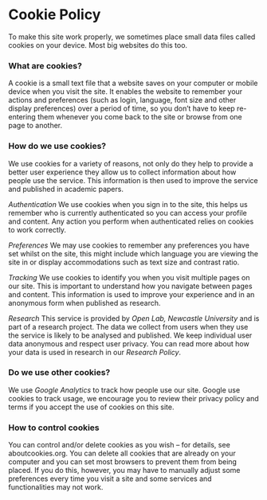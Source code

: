 # Cookie Policy
To make this site work properly, we sometimes place small data files called cookies on your device. Most big websites do this too.

### What are cookies?
A cookie is a small text file that a website saves on your computer or mobile device when you visit the site. It enables the website to remember your actions and preferences (such as login, language, font size and other display preferences) over a period of time, so you don’t have to keep re-entering them whenever you come back to the site or browse from one page to another. 

### How do we use cookies?
We use cookies for a variety of reasons, not only do they help to provide a better user experience they allow us to collect information about how people use the service. This information is then used to improve the service and published in academic papers.

*Authentication*
We use cookies when you sign in to the site, this helps us remember who is currently authenticated so you can access your profile and content. Any action you perform when authenticated relies on cookies to work correctly.

*Preferences*
We may use cookies to remember any preferences you have set whilst on the site, this might include which language you are viewing the site in or display accommodations such as text size and contrast ratio.

*Tracking*
We use cookies to identify you when you visit multiple pages on our site. This is important to understand how you navigate between pages and content. This information is used to improve your experience and in an anonymous form when published as research.

*Research*
This service is provided by *Open Lab, Newcastle University* and is part of a research project. The data we collect from users when they use the service is likely to be analysed and published. We keep individual user data anonymous and respect user privacy. You can read more about how your data is used in research in our *Research Policy*.

### Do we use other cookies?
We use *Google Analytics* to track how people use our site. Google use cookies to track usage, we encourage you to review their privacy policy and terms if you accept the use of cookies on this site.

### How to control cookies
You can control and/or delete cookies as you wish – for details, see aboutcookies.org. You can delete all cookies that are already on your computer and you can set most browsers to prevent them from being placed. If you do this, however, you may have to manually adjust some preferences every time you visit a site and some services and functionalities may not work.
